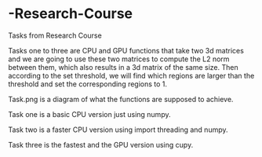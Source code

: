 # -Research-Course
Tasks from Research Course

Tasks one to three are CPU and GPU functions that take two 3d matrices and we are going to use these two matrices to compute the L2 norm between them, which also results in a 3d matrix of the same size. Then according to the set threshold, we will find which regions are larger than the threshold and set the corresponding regions to 1.

Task.png is a diagram of what the functions are supposed to achieve.

Task one is a basic CPU version just using numpy.

Task two is a faster CPU version using import threading and numpy.

Task three is the fastest and the GPU version using cupy.


